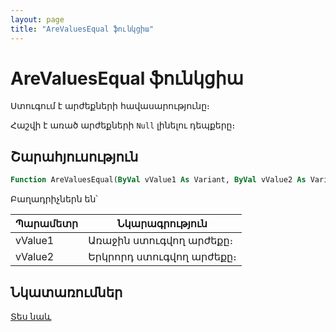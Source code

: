 ```yaml
---
layout: page
title: "AreValuesEqual ֆունկցիա"
---
```

    
# AreValuesEqual ֆունկցիա

Ստուգում է արժեքների հավասարությունը։

Հաշվի է առած արժեքների `Null` լինելու դեպքերը։

## Շարահյուսություն

``` vb
Function AreValuesEqual(ByVal vValue1 As Variant, ByVal vValue2 As Variant) As Boolean
```

Բաղադրիչներն են՝

| Պարամետր | Նկարագրություն |
|--|--|
| vValue1 | Առաջին ստուգվող արժեքը։ |
| vValue2 | Երկրորդ ստուգվող արժեքը։ |

## Նկատառումներ

[Տես նաև](../../functions.html)
